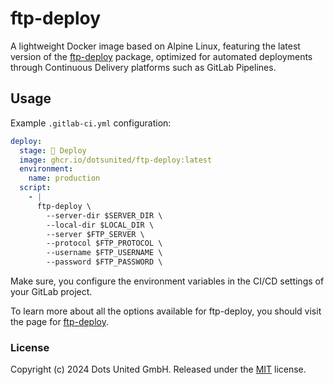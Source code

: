 # ftp-deploy

A lightweight Docker image based on Alpine Linux, featuring the latest version of the [ftp-deploy](https://github.com/SamKirkland/ftp-deploy) package, optimized for automated deployments through Continuous Delivery platforms such as GitLab Pipelines.

## Usage

Example `.gitlab-ci.yml` configuration:

```yml
deploy:
  stage: 🚀 Deploy
  image: ghcr.io/dotsunited/ftp-deploy:latest
  environment:
    name: production
  script:
    - |
      ftp-deploy \
        --server-dir $SERVER_DIR \
        --local-dir $LOCAL_DIR \
        --server $FTP_SERVER \
        --protocol $FTP_PROTOCOL \
        --username $FTP_USERNAME \
        --password $FTP_PASSWORD \
```

Make sure, you configure the environment variables in the CI/CD settings of your GitLab project.

To learn more about all the options available for ftp-deploy, you should visit the page for [ftp-deploy](https://github.com/SamKirkland/ftp-deploy).

### License

Copyright (c) 2024 Dots United GmbH.
Released under the [MIT](LICENSE) license.
